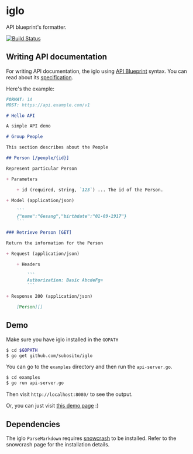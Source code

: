 # iglo

API blueprint's formatter.

[![Build Status](https://drone.io/github.com/subosito/iglo/status.png)](https://drone.io/github.com/subosito/iglo/latest)

## Writing API documentation

For writing API documentation, the iglo using [API Blueprint](http://apiblueprint.org/) syntax. You can read about its [specification](https://github.com/apiaryio/api-blueprint/blob/master/API%20Blueprint%20Specification.md).

Here's the example:

```markdown
FORMAT: 1A
HOST: https://api.example.com/v1

# Hello API

A simple API demo

# Group People

This section describes about the People

## Person [/people/{id}]

Represent particular Person

+ Parameters

    + id (required, string, `123`) ... The id of the Person.

+ Model (application/json)

    ```
    {"name":"Gesang","birthdate":"01-09-1917"}
    ```

### Retrieve Person [GET]

Return the information for the Person

+ Request (application/json)

    + Headers

        ```
        Authorization: Basic AbcdeFg=
        ```

+ Response 200 (application/json)

    [Person][]

```

## Demo

Make sure you have iglo installed in the `GOPATH`

```bash
$ cd $GOPATH
$ go get github.com/subosito/iglo
```

You can go to the `examples` directory and then run the `api-server.go`.

```bash
$ cd examples
$ go run api-server.go
```

Then visit `http://localhost:8080/` to see the output.

Or, you can just visit [this demo page](http://htmlpreview.github.io/?https://gist.github.com/subosito/6725894/raw/523f354769841728ede913e1a6d93bd593ef0a3e/iglo-preview.html) :)

## Dependencies

The iglo `ParseMarkdown` requires [snowcrash](https://github.com/apiaryio/snowcrash) to be installed. Refer to the snowcrash page for the installation details.

